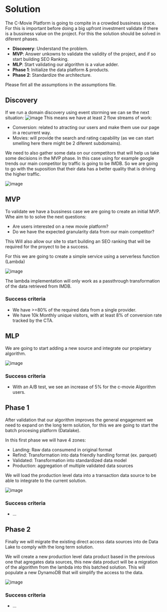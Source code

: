 # Solution

The C-Movie Platform is going to compite in a crowded bussiness space. For this is important before doing a big upfront investment validate if there is a bussiness value on the project. For this the solution should be solved in diferent phases.
- **Discovery**: Understand the problem.
- **MVP**: Answer unkowns to validate the validity of the project, and if so start building SEO Ranking.
- **MLP**: Start validating our algorithm is a value adder.
- **Phase 1**: Initialize the data platform & products.
- **Phase 2**: Standardize the architecture.

Please fint all the assumptions in the assumptions file.

## Discovery

If we run a domain discovery using event storming we can se the next situation:
![image](https://github.com/kanekotic/C-Movie/assets/3071208/bd63e0c8-269e-46ee-aa18-d59308e64ff1)
This means we have at least 2 flow streams of work:
- Conversion: related to atracting our users and make them use our page in a recurrent way.
- Movies: will provide the search and rating capability (as we can start smelling here there might be 2 diferent subdomains).

We need to also gather some data on our competitors that will help us take some decisions in the MVP phase. In this case using for example google trends our main competitor by traffic is going to be IMDB. So we are going to go with the suposition that their data has a better quality that is driving the higher traffic.

![image](https://github.com/kanekotic/C-Movie/assets/3071208/b969786f-b54c-47f3-8e36-cfd630bf5157)

## MVP

To validate we have a bussiness case we are going to create an initial MVP. Whe aim to to solve the next questions:
- Are users interested on a new movie platform?
- Do we have the expected granularity data from our main competitor?

This Will also allow our site to start building an SEO ranking that will be required for the proyect to be a success.

For this we are going to create a simple service using a serverless function (Lambda)

![image](https://github.com/kanekotic/C-Movie/assets/3071208/53c6e801-da68-4e7d-90ba-60a2e430bc75)

The lambda implementation will only work as a passthrough transformation of the data retrieved from IMDB.

### Success criteria 
 - We have >=80% of the required data from a single provider.
 - We have 10k Monthly unique visitors, with at least 8% of conversion rate  tracked by the CTA.

## MLP 

We are going to start adding a new source and integrate our propietary algorithm.

![image](https://github.com/kanekotic/C-Movie/assets/3071208/877e4380-75c4-4382-aed2-e34acfa945f9)


### Success criteria 
 - With an A/B test, we see an increase of 5% for the c-movie Algorithm users.

## Phase 1

After validation that our algorithm improves the general engagement we need to expand on the long term solution, for this we are going to start the batch procesing platform (Datalake). 

In this first phase we will have 4 zones:
- Landing: Raw data consumend in original format
- Refind: Transformation into data friendly handling format (ex. parquet)
- Validated: Transformation into standardized data model
- Production: aggregation of multiple validated data sources

We will load the production level data into a transaction data source to be able to integrate to the current solution.

![image](https://github.com/kanekotic/C-Movie/assets/3071208/e5785059-e9ad-4f66-b6ed-38144fcb1025)


### Success criteria 
 - ...

## Phase 2

Finally we will migrate the existing direct access data sources into de Data Lake to comply with the long term solution.

We will create a new production level data product based in the previous one that agregates data sources, this new data product will be a migration of the algorithm from the lambda into this batched solution. This will populate a new DynamoDB that will simplify the access to the data.

![image](https://github.com/kanekotic/C-Movie/assets/3071208/7183e284-1ff2-45f6-bc54-f27e8949afe3)


### Success criteria 
 - ...

